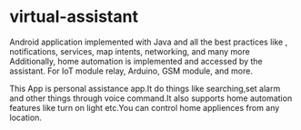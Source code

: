 # virtual-assistant
Android application implemented with Java and all the best practices like , notifications, services, map intents, networking, and many more Additionally, home automation is implemented and accessed by the assistant. For IoT module relay, Arduino, GSM module, and more.

This App is personal assistance app.It do things like searching,set alarm and other things through voice command.It also supports home automation features like turn on light etc.You can control home appliences from any location.
